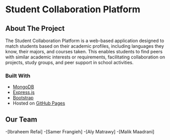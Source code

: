 # Student Collaboration Platform

## About The Project

The Student Collaboration Platform is a web-based application designed to match students based on their academic profiles, including languages they know, their majors, and courses taken. This enables students to find peers with similar academic interests or requirements, facilitating collaboration on projects, study groups, and peer support in school activities.

### Built With

- [MongoDB](https://www.mongodb.com/)
- [Express.js](https://expressjs.com/)
- [Bootstrap](https://getbootstrap.com/)
- Hosted on [GitHub Pages](https://pages.github.com/)

## Our Team

-[Ibraheem Refai]
-[Samer Frangieh]
-[Aly Matrawy]
-[Malik Maadrani]